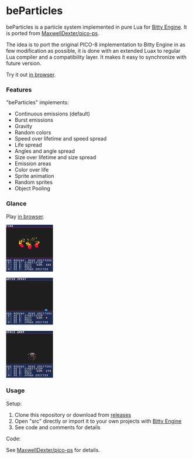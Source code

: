 # beParticles

beParticles is a particle system implemented in pure Lua for [Bitty Engine](https://github.com/paladin-t/bitty/). It is ported from [MaxwellDexter/pico-ps](https://github.com/MaxwellDexter/pico-ps).

The idea is to port the original PICO-8 implementation to Bitty Engine in as few modification as possible, it is done with an extended Luax to regular Lua compiler and a compatibility layer. It makes it easy to synchronize with future version.

Try it out [in browser](https://paladin-t.github.io/beparticles/).

### Features

"beParticles" implements:

* Continuous emissions (default)
* Burst emissions
* Gravity
* Random colors
* Speed over lifetime and speed spread
* Life spread
* Angles and angle spread
* Size over lifetime and size spread
* Emission areas
* Color over life
* Sprite animation
* Random sprites
* Object Pooling

### Glance

Play [in browser](https://paladin-t.github.io/beparticles/).

![](imgs/beParticles1.gif)

![](imgs/beParticles2.gif)

![](imgs/beParticles3.gif)

### Usage

Setup:

1. Clone this repository or download from [releases](https://github.com/paladin-t/beparticles/releases)
2. Open "src" directly or import it to your own projects with [Bitty Engine](https://github.com/paladin-t/bitty/)
3. See code and comments for details

Code:

See [MaxwellDexter/pico-ps](https://github.com/MaxwellDexter/pico-ps) for details.
